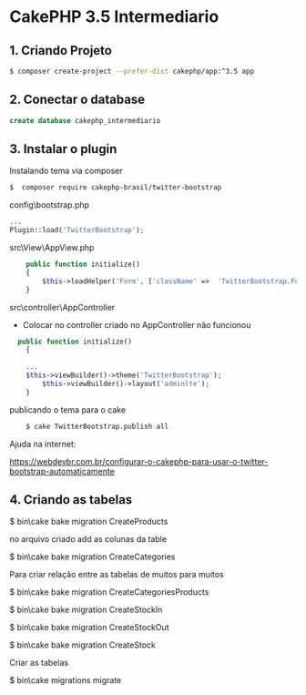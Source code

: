# CakePHP 3.5 Intermediario

## 1. Criando Projeto

```bash
$ composer create-project --prefer-dist cakephp/app:^3.5 app
```

## 2.  Conectar o database

```sql
create database cakephp_intermediario
```
## 3.  Instalar o plugin

Instalando tema via composer

```bash
$  composer require cakephp-brasil/twitter-bootstrap
```

config\bootstrap.php

```PHP
...
Plugin::load('TwitterBootstrap');
```

src\View\AppView.php

```PHP
    public function initialize()
    {
        $this->loadHelper('Form', ['className' =>  'TwitterBootstrap.Form']);
    }
```
src\controller\AppController

* Colocar no controller criado no AppController não funcionou

```PHP
  public function initialize()
    {
    
    ...
    $this->viewBuilder()->theme('TwitterBootstrap');
        $this->viewBuilder()->layout('adminlte');
    }
```
publicando o tema para o cake

```bash    
    $ cake TwitterBootstrap.publish all
```

Ajuda na internet:

https://webdevbr.com.br/configurar-o-cakephp-para-usar-o-twitter-bootstrap-automaticamente


## 4. Criando as tabelas


$ bin\cake bake migration CreateProducts

no arquivo criado add as colunas da table

$ bin\cake bake migration CreateCategories

Para criar relação entre as tabelas de muitos para muitos

$ bin\cake bake migration CreateCategoriesProducts

$ bin\cake bake migration CreateStockIn

$ bin\cake bake migration CreateStockOut

$ bin\cake bake migration CreateStock

Criar as tabelas

$ bin\cake migrations migrate



